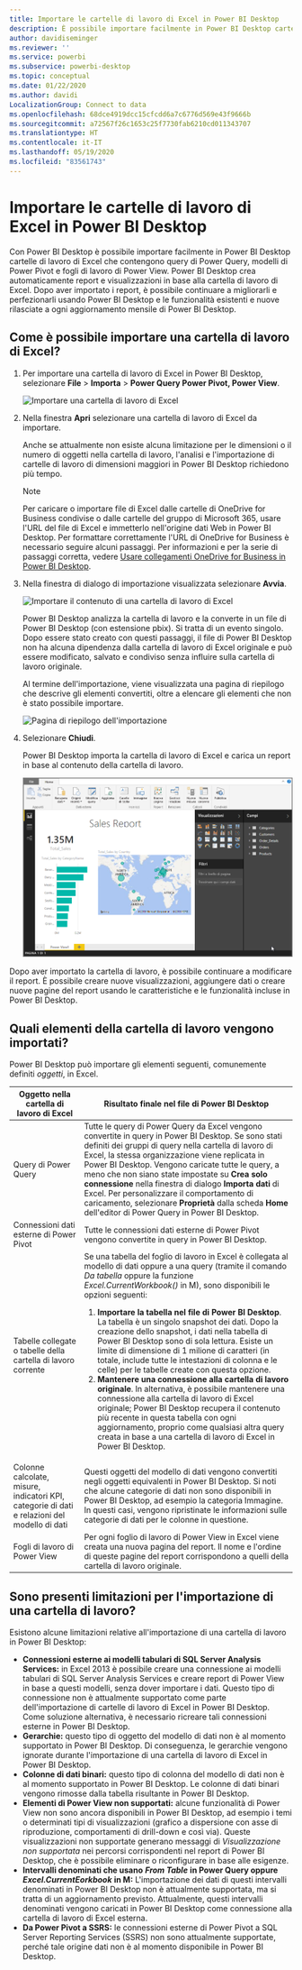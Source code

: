 ```yaml
---
title: Importare le cartelle di lavoro di Excel in Power BI Desktop
description: È possibile importare facilmente in Power BI Desktop cartelle di lavoro di Excel che contengono query di Power Query, modelli di Power Pivot e fogli di lavoro di Power View.
author: davidiseminger
ms.reviewer: ''
ms.service: powerbi
ms.subservice: powerbi-desktop
ms.topic: conceptual
ms.date: 01/22/2020
ms.author: davidi
LocalizationGroup: Connect to data
ms.openlocfilehash: 68dce4919dcc15cfcdd6a7c6776d569e43f9666b
ms.sourcegitcommit: a72567f26c1653c25f7730fab6210cd011343707
ms.translationtype: HT
ms.contentlocale: it-IT
ms.lasthandoff: 05/19/2020
ms.locfileid: "83561743"
---
```

# <a name="import-excel-workbooks-into-power-bi-desktop"></a>Importare le cartelle di lavoro di Excel in Power BI Desktop
Con Power BI Desktop è possibile importare facilmente in Power BI Desktop cartelle di lavoro di Excel che contengono query di Power Query, modelli di Power Pivot e fogli di lavoro di Power View. Power BI Desktop crea automaticamente report e visualizzazioni in base alla cartella di lavoro di Excel. Dopo aver importato i report, è possibile continuare a migliorarli e perfezionarli usando Power BI Desktop e le funzionalità esistenti e nuove rilasciate a ogni aggiornamento mensile di Power BI Desktop.

## <a name="how-do-i-import-an-excel-workbook"></a>Come è possibile importare una cartella di lavoro di Excel?
1. Per importare una cartella di lavoro di Excel in Power BI Desktop, selezionare **File** > **Importa** > **Power Query Power Pivot, Power View**.

   ![Importare una cartella di lavoro di Excel](media/desktop-import-excel-workbooks/importexceltopbi_1.png)


2. Nella finestra **Apri** selezionare una cartella di lavoro di Excel da importare. 

   Anche se attualmente non esiste alcuna limitazione per le dimensioni o il numero di oggetti nella cartella di lavoro, l'analisi e l'importazione di cartelle di lavoro di dimensioni maggiori in Power BI Desktop richiedono più tempo.

   > [!NOTE]
   > Per caricare o importare file di Excel dalle cartelle di OneDrive for Business condivise o dalle cartelle del gruppo di Microsoft 365, usare l'URL del file di Excel e immetterlo nell'origine dati Web in Power BI Desktop. Per formattare correttamente l'URL di OneDrive for Business è necessario seguire alcuni passaggi. Per informazioni e per la serie di passaggi corretta, vedere [Usare collegamenti OneDrive for Business in Power BI Desktop](desktop-use-onedrive-business-links.md).
   > 
   > 

3. Nella finestra di dialogo di importazione visualizzata selezionare **Avvia**.

   ![Importare il contenuto di una cartella di lavoro di Excel](media/desktop-import-excel-workbooks/import-excel-power-bi-5.png)


   Power BI Desktop analizza la cartella di lavoro e la converte in un file di Power BI Desktop (con estensione pbix). Si tratta di un evento singolo. Dopo essere stato creato con questi passaggi, il file di Power BI Desktop non ha alcuna dipendenza dalla cartella di lavoro di Excel originale e può essere modificato, salvato e condiviso senza influire sulla cartella di lavoro originale.

   Al termine dell'importazione, viene visualizzata una pagina di riepilogo che descrive gli elementi convertiti, oltre a elencare gli elementi che non è stato possibile importare.

   ![Pagina di riepilogo dell'importazione](media/desktop-import-excel-workbooks/importexceltopbi_3.png)

4. Selezionare **Chiudi**. 

   Power BI Desktop importa la cartella di lavoro di Excel e carica un report in base al contenuto della cartella di lavoro.

   ![Report di importazione caricato](media/desktop-import-excel-workbooks/importexceltopbi_4.png)

Dopo aver importato la cartella di lavoro, è possibile continuare a modificare il report. È possibile creare nuove visualizzazioni, aggiungere dati o creare nuove pagine del report usando le caratteristiche e le funzionalità incluse in Power BI Desktop.

## <a name="which-workbook-elements-are-imported"></a>Quali elementi della cartella di lavoro vengono importati?
Power BI Desktop può importare gli elementi seguenti, comunemente definiti *oggetti*, in Excel.

| Oggetto nella cartella di lavoro di Excel | Risultato finale nel file di Power BI Desktop |
| --- | --- |
| Query di Power Query |Tutte le query di Power Query da Excel vengono convertite in query in Power BI Desktop. Se sono stati definiti dei gruppi di query nella cartella di lavoro di Excel, la stessa organizzazione viene replicata in Power BI Desktop. Vengono caricate tutte le query, a meno che non siano state impostate su **Crea solo connessione** nella finestra di dialogo **Importa dati** di Excel. Per personalizzare il comportamento di caricamento, selezionare **Proprietà** dalla scheda **Home** dell'editor di Power Query in Power BI Desktop. |
| Connessioni dati esterne di Power Pivot |Tutte le connessioni dati esterne di Power Pivot vengono convertite in query in Power BI Desktop. |
| Tabelle collegate o tabelle della cartella di lavoro corrente |Se una tabella del foglio di lavoro in Excel è collegata al modello di dati oppure a una query (tramite il comando *Da tabella* oppure la funzione *Excel.CurrentWorkbook()* in M), sono disponibili le opzioni seguenti: <ol><li><b>Importare la tabella nel file di Power BI Desktop</b>. La tabella è un singolo snapshot dei dati. Dopo la creazione dello snapshot, i dati nella tabella di Power BI Desktop sono di sola lettura. Esiste un limite di dimensione di 1 milione di caratteri (in totale, include tutte le intestazioni di colonna e le celle) per le tabelle create con questa opzione.</li><li><b>Mantenere una connessione alla cartella di lavoro originale</b>. In alternativa, è possibile mantenere una connessione alla cartella di lavoro di Excel originale; Power BI Desktop recupera il contenuto più recente in questa tabella con ogni aggiornamento, proprio come qualsiasi altra query creata in base a una cartella di lavoro di Excel in Power BI Desktop.</li></ul> |
| Colonne calcolate, misure, indicatori KPI, categorie di dati e relazioni del modello di dati |Questi oggetti del modello di dati vengono convertiti negli oggetti equivalenti in Power BI Desktop. Si noti che alcune categorie di dati non sono disponibili in Power BI Desktop, ad esempio la categoria Immagine. In questi casi, vengono ripristinate le informazioni sulle categorie di dati per le colonne in questione. |
| Fogli di lavoro di Power View |Per ogni foglio di lavoro di Power View in Excel viene creata una nuova pagina del report. Il nome e l'ordine di queste pagine del report corrispondono a quelli della cartella di lavoro originale. |

## <a name="are-there-any-limitations-to-importing-a-workbook"></a>Sono presenti limitazioni per l'importazione di una cartella di lavoro?
Esistono alcune limitazioni relative all'importazione di una cartella di lavoro in Power BI Desktop:

* **Connessioni esterne ai modelli tabulari di SQL Server Analysis Services:** in Excel 2013 è possibile creare una connessione ai modelli tabulari di SQL Server Analysis Services e creare report di Power View in base a questi modelli, senza dover importare i dati. Questo tipo di connessione non è attualmente supportato come parte dell'importazione di cartelle di lavoro di Excel in Power BI Desktop. Come soluzione alternativa, è necessario ricreare tali connessioni esterne in Power BI Desktop.
* **Gerarchie:** questo tipo di oggetto del modello di dati non è al momento supportato in Power BI Desktop. Di conseguenza, le gerarchie vengono ignorate durante l'importazione di una cartella di lavoro di Excel in Power BI Desktop.
* **Colonne di dati binari:** questo tipo di colonna del modello di dati non è al momento supportato in Power BI Desktop. Le colonne di dati binari vengono rimosse dalla tabella risultante in Power BI Desktop.
* **Elementi di Power View non supportati:** alcune funzionalità di Power View non sono ancora disponibili in Power BI Desktop, ad esempio i temi o determinati tipi di visualizzazioni (grafico a dispersione con asse di riproduzione, comportamenti di drill-down e così via). Queste visualizzazioni non supportate generano messaggi di *Visualizzazione non supportata* nei percorsi corrispondenti nel report di Power BI Desktop, che è possibile eliminare o riconfigurare in base alle esigenze.
* **Intervalli denominati che usano** ***From Table*** **in Power Query oppure** ***Excel.CurrentEorkbook*** **in M:** L'importazione dei dati di questi intervalli denominati in Power BI Desktop non è attualmente supportata, ma si tratta di un aggiornamento previsto. Attualmente, questi intervalli denominati vengono caricati in Power BI Desktop come connessione alla cartella di lavoro di Excel esterna.
* **Da Power Pivot a SSRS:** le connessioni esterne di Power Pivot a SQL Server Reporting Services (SSRS) non sono attualmente supportate, perché tale origine dati non è al momento disponibile in Power BI Desktop.

